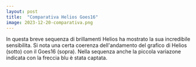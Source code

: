 ```yaml
---
layout: post
title:  "Comparativa Helios Goes16"
image: 2023-12-20-comparativa.png
---
```


In questa breve sequenza di brillamenti Helios ha mostrato la sua incredibile sensibilita.
Si nota una certa coerenza dell'andamento del grafico di Helios (sotto) con il Goes16 (sopra).
Nella sequenza anche la piccola variazone indicata con la freccia blu è stata captata.

